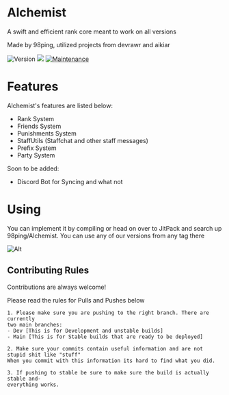 # Alchemist
A swift and efficient rank core meant to work on all versions

Made by 98ping, utilized projects from devrawr and aikiar

<p>
  <img alt="Version" src="https://img.shields.io/badge/version-1.94-blue.svg?cacheSeconds=2592000" />
  <img src="https://img.shields.io/badge/kotlin-1.6.10-blue.svg" />
  <a href="https://github.com/98ping/Alchemist/graphs/commit-activity" target="_blank">
    <img alt="Maintenance" src="https://img.shields.io/badge/maintained-yes-brightgreen.svg" />
  </a>
</p>

# Features

Alchemist's features are listed below:
- Rank System
- Friends System
- Punishments System
- StaffUtils  (Staffchat and other staff messages)
- Prefix System
- Party System

Soon to be added:
- Discord Bot for Syncing and what not 

# Using

You can implement it by compiling or head on over to JitPack and search up 98ping/Alchemist. You can use any of our versions from any tag there

![Alt](https://repobeats.axiom.co/api/embed/1f4d288d4dcbdc05fc3d0dd7f31408ce08d5b260.svg "Repobeats analytics image")

## Contributing Rules

Contributions are always welcome!

Please read the rules for Pulls and Pushes below

```
1. Please make sure you are pushing to the right branch. There are currently
two main branches:
- Dev [This is for Development and unstable builds]
- Main [This is for Stable builds that are ready to be deployed]

2. Make sure your commits contain useful information and are not stupid shit like "stuff"
When you commit with this information its hard to find what you did. 

3. If pushing to stable be sure to make sure the build is actually stable and-
everything works.

```
